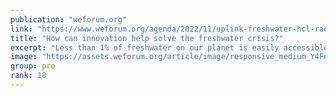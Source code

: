 ```yaml
---
publication: "weforum.org"
link: "https://www.weforum.org/agenda/2022/11/uplink-freshwater-hcl-radio-davos-cop27"
title: "How can innovation help solve the freshwater crisis?"
excerpt: "Less than 1% of freshwater on our planet is easily accessible. UpLink is looking for innovative solutions to help protect and restore freshwater ecosystems. "
image: "https://assets.weforum.org/article/image/responsive_medium_Y4FekgEHk_lJ6l16WD8ofWO_7cgRKx9YBhif7DES9qI.jpg"
group: pro
rank: 18
---
```

